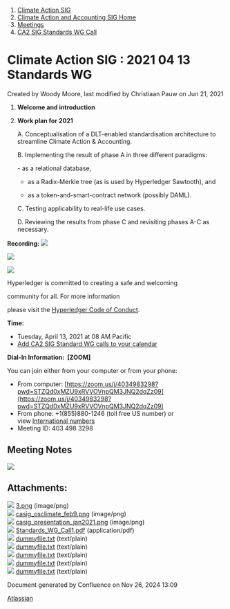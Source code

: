 1. [Climate Action SIG](index.html)
2. [Climate Action and Accounting SIG Home](Climate-Action-and-Accounting-SIG-Home_19005445.html)
3. [Meetings](Meetings_19005583.html)
4. [CA2 SIG Standards WG Call](CA2-SIG-Standards-WG-Call_19007176.html)

# Climate Action SIG : 2021 04 13 Standards WG

Created by Woody Moore, last modified by Christiaan Pauw on Jun 21, 2021

1. **Welcome and introduction**
2. **Work plan for 2021**
   
   A. Conceptualisation of a DLT-enabled standardisation architecture to streamline Climate Action &amp; Accounting.
   
   B. Implementing the result of phase A in three different paradigms:
   
   \- as a relational database,
   
   - as a Radix-Merkle tree (as is used by Hyperledger Sawtooth), and
   
   - as a token-and-smart-contract network (possibly DAML).
   
   C. Testing applicability to real-life use cases.
   
   D. Reviewing the results from phase C and revisiting phases A-C as necessary.

**Recording: ![](plugins/servlet/confluence/placeholder/unknown-attachment)** 

![](https://wiki.hyperledger.org/download/attachments/29034696/Antitrustnotice.png?version=1&modificationDate=1581695654000&api=v2)

![](https://wiki.hyperledger.org/download/attachments/2392771/welcome.png?version=2&modificationDate=1572450107000&api=v2)

Hyperledger is committed to creating a safe and welcoming

community for all. For more information

please visit the [Hyperledger Code of Conduct](https://lf-hyperledger.atlassian.net/wiki/spaces/HYP/pages/19595281/Hyperledger+Code+of+Conduct).

**Time:**

- Tuesday, April 13, 2021 at 08 AM Pacific
- [Add CA2 SIG Standard WG calls to your calendar](https://lists.hyperledger.org/g/climate-sig/ics/invite.ics?repeatid=36679)

**Dial-In Information:  \[ZOOM]**

You can join either from your computer or from your phone:

- From computer: [https://zoom.us/j/4034983298?pwd=STZQd0xMZU9xRVVOVnpQM3JNQ2dqZz09](https://zoom.us/j/4034983298?pwd=STZQd0xMZU9xRVVOVnpQM3JNQ2dqZz09)
- From phone: +1(855)880-1246 (toll free US number) or view [International numbers](https://zoom.us/u/bAaJoyznp)
- Meeting ID: 403 498 3298

## **Meeting Notes**

**[![](attachments/thumbnails/19007179/19007208)](attachments/19007179/19007208.pdf)**

## Attachments:

![](images/icons/bullet_blue.gif) [3.png](attachments/19007179/19007180.png) (image/png)  
![](images/icons/bullet_blue.gif) [casig\_osclimate\_feb9.png](attachments/19007179/19007184.png) (image/png)  
![](images/icons/bullet_blue.gif) [casig\_presentation\_jan2021.png](attachments/19007179/19007185.png) (image/png)  
![](images/icons/bullet_blue.gif) [Standards\_WG\_Call1.pdf](attachments/19007179/19007208.pdf) (application/pdf)  
![](images/icons/bullet_blue.gif) [dummyfile.txt](attachments/19007179/19007181.txt) (text/plain)  
![](images/icons/bullet_blue.gif) [dummyfile.txt](attachments/19007179/19007182.txt) (text/plain)  
![](images/icons/bullet_blue.gif) [dummyfile.txt](attachments/19007179/19007183.txt) (text/plain)  
![](images/icons/bullet_blue.gif) [dummyfile.txt](attachments/19007179/19007186.txt) (text/plain)  
![](images/icons/bullet_blue.gif) [dummyfile.txt](attachments/19007179/19007207.txt) (text/plain)

Document generated by Confluence on Nov 26, 2024 13:09

[Atlassian](http://www.atlassian.com/)
